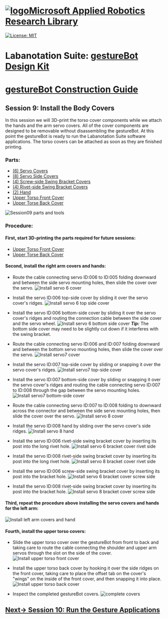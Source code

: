 # [![logo](/MARR_logo.png)Microsoft Applied Robotics Research Library](https://github.com/microsoft/AppliedRoboticsResearchLibrary)
[![License: MIT](https://img.shields.io/badge/License-MIT-yellow.svg)](https://opensource.org/licenses/MIT)  

# Labanotation Suite: [gestureBot Design Kit](/README.md)

# [gestureBot Construction Guide](/hardware/README.md)

## **Session 9:** Install the Body Covers
In this session we will 3D-print the torso cover components while we attach the hands and the arm servo covers. All of the cover components are designed to be removable without disassembling the gestureBot. At this point the gestureBot is ready to run the Labanotation Suite software applications. The torso covers can be attached as soon as they are finished printing.

### Parts: 
- [(6) Servo Covers](https://github.com/microsoft/gestureBotDesignKit/blob/main/hardware/3D_print/gb_ServoCover.stl)
- [(8) Servo Side Covers](https://github.com/microsoft/gestureBotDesignKit/blob/main/hardware/3D_print/gb_ServoSideCover.stl)
- [(4) Screw-side Swing Bracket Covers](https://github.com/microsoft/gestureBotDesignKit/blob/main/hardware/3D_print/gB_BracketCover_ScrewSide.stl)
- [(4) Rivet-side Swing Bracket Covers](https://github.com/microsoft/gestureBotDesignKit/blob/main/hardware/3D_print/gB_BracketCover_RivetSide.stl)
- [(2) Hand](https://github.com/microsoft/gestureBotDesignKit/blob/main/hardware/3D_print/gb_Hand.stl)
- [Upper Torso Front Cover](https://github.com/microsoft/gestureBotDesignKit/blob/main/hardware/3D_print/gb_UpperTorsoFrontCover.stl)
- [Upper Torse Back Cover](https://github.com/microsoft/gestureBotDesignKit/blob/main/hardware/3D_print/gB_UpperTorsoBackCover.stl)


![Session09 parts and tools](/docs_images/gB_Session09_PartsTools.jpg)

### **Procedure:**

#### **First, start 3D-printing the parts required for future sessions:**
- [Upper Torso Front Cover](https://github.com/microsoft/gestureBotDesignKit/blob/main/hardware/3D_print/gb_UpperTorsoFrontCover.stl)
- [Upper Torse Back Cover](https://github.com/microsoft/gestureBotDesignKit/blob/main/hardware/3D_print/gB_UpperTorsoBackCover.stl)

#### **Second, install the right arm covers and hands:**
- Route the cable connecting servo ID:006 to ID:005 folding downward and between the side servo mounting holes, then slide the cover over the servo.
![Install servo 6 cover](/docs_images/gB_Session09_InstallServo6Cover.jpg) 

- Install the servo ID:006 top-side cover by sliding it over the servo cover's ridges.
![Install servo 6 top side cover](/docs_images/gB_Session09_InstallServo6TopSideCover.jpg) 

- Install the servo ID:006 bottom-side cover by sliding it over the servo cover's ridges and routing the connection cable between the side cover and the servo wheel.
![Install servo 6 bottom side cover](/docs_images/gB_Session09_InstallServo6BottomSideCover.jpg) 
***Tip:*** The bottom side cover may need to be slightly cut down if it interferes with the swing bracket.

- Route the cable connecting servo ID:006 and ID:007 folding downward and between the bottom servo mounting holes, then slide the cover over the servo.
![Install servo7 cover](/docs_images/gB_Session09_InstallServo7Cover.jpg) 

- Install the servo ID:007 top-side cover by sliding or snapping it over the servo cover's ridges.
![Install servo7 top-side cover](/docs_images/gB_Session09_InstallServo7TopSideCover.jpg) 

- Install the servo ID:007 bottom-side cover by sliding or snapping it over the servo cover's ridges and routing the cable connecting servo ID:007 to ID:008 through the gap between the servo mounting holes.
![Install servo7 bottom-side cover](/docs_images/gB_Session09_InstallServo7BottomSideCover.jpg) 

- Route the cable connecting servo ID:007 to ID:008 folding to downward across the connector and between the side servo mounting holes, then slide the cover over the servo.
![Install servo 8 cover](/docs_images/gB_Session09_InstallServo8Cover.jpg) 

- Install the servo ID:008 hand by sliding over the servo cover's side ridges.
![Install servo 8 hand](/docs_images/gB_Session09_InstallServo8Hand.jpg) 

- Install the servo ID:006 rivet-side swing bracket cover by inserting its post into the long rivet hole.
![Install servo 6 bracket cover rivet side](/docs_images/gB_Session09_InstallServo6BracketCover_RivetSide.jpg) 

- Install the servo ID:008 rivet-side swing bracket cover by inserting its post into the long rivet hole.
![Install servo 8 bracket cover rivet side](/docs_images/gB_Session09_InstallServo8BracketCover_RivetSide.jpg) 

- Install the servo ID:006 screw-side swing bracket cover by inserting its post into the bracket hole.
![Install servo 6 bracket cover screw side](/docs_images/gB_Session09_InstallServo6BracketCover_ScrewSide.jpg) 

- Install the servo ID:008 rivet-side swing bracket cover by inserting its post into the bracket hole.
![Install servo 8 bracket cover screw side](/docs_images/gB_Session09_InstallServo8BracketCover_ScrewSide.jpg) 

#### **Third, repeat the procedure above installing the servo covers and hands for the left arm:**

![Install left arm covers and hand](/docs_images/gB_Session09_InstallLeftArmCoversHand.jpg)

#### **Fourth, install the upper torso covers:**
- Slide the upper torso cover over the gestureBot from front to back and taking care to route the cable connecting the shoulder and upper arm servos through the slot on the side of the cover.
![Install upper torso front cover](/docs_images/gB_Session09_InstallUpperTorsoFrontCover.jpg)

- Install the upper torso back cover by hooking it over the side ridges on the front cover, taking care to place the offset tab on the cover's "wings" on the inside of the front cover, and then snapping it into place.
![Install upper torso back cover](/docs_images/gB_Session09_InstallUpperTorsoBackCover.jpg)

- Inspect the completed gestureBot covers.
![complete covers](/docs_images/gB_Session09_Complete.jpg)

## [**Next-> Session 10:** Run the Gesture Applications](/docs_images/Session10.md)
